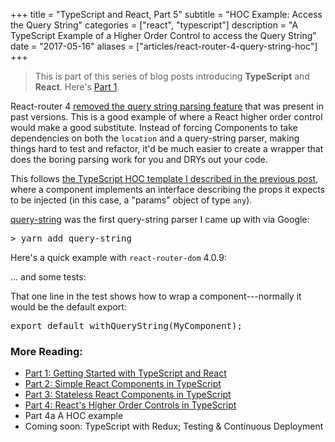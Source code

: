 +++
title = "TypeScript and React, Part 5"
subtitle = "HOC Example: Access the Query String"
categories = ["react", "typescript"]
description = "A TypeScript Example of a Higher Order Control to access the Query String"
date = "2017-05-16"
aliases = ["articles/react-router-4-query-string-hoc"]
+++

>
> This is part of this series of blog posts introducing **TypeScript** and **React**. Here's [Part 1](/articles/getting-started-typescript-react/).
>

React-router 4 [removed the query string parsing feature](https://github.com/ReactTraining/react-router/issues/4410) that was present in 
past versions.  This is a good example of where a React higher order control would 
make a good substitute.  Instead of forcing Components to take dependencies on both the `location` and a
query-string parser, making things hard to test and refactor, it'd be much easier to 
create a wrapper that does the boring parsing work for you and DRYs out your code.
 
This follows [the TypeScript HOC template I described in the previous post](https://mikebridge.github.io/articles/getting-started-typescript-react-4/), 
where a component implements an interface describing the props it expects to be injected
(in this case, a "params" object of type `any`).

[query-string](https://github.com/sindresorhus/query-string) was the first query-string parser I came up with via
Google:
 
<pre>
> yarn add query-string
</pre>

Here's a quick example with `react-router-dom` 4.0.9:
 
<script src="https://gist.github.com/mikebridge/3b1746a3208e0eb6bc3e1a00275ad941.js"></script>

... and some tests:
 
<script src="https://gist.github.com/mikebridge/32c3b47f07d29f33b6dbda32e2796157.js"></script>

That one line in the test shows how to wrap a component---normally it would be the default export:

<pre>
export default withQueryString(MyComponent);
</pre>

### More Reading:

* <a href="/articles/getting-started-typescript-react">Part 1: Getting Started with TypeScript and React</a>
* <a href="/articles/getting-started-typescript-react-2">Part 2: Simple React Components in TypeScript</a>
* <a href="/articles/getting-started-typescript-react-3">Part 3: Stateless React Components in TypeScript</a>
* <a href="/articles/getting-started-typescript-react-4">Part 4: React's Higher Order Controls in TypeScript</a>
* Part 4a A HOC example 
* Coming soon: TypeScript with Redux; Testing & Continuous Deployment
